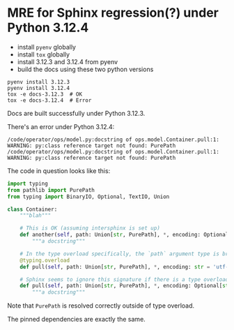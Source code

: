 # MRE for Sphinx regression(?) under Python 3.12.4

- install `pyenv` globally
- install `tox` globally
- install 3.12.3 and 3.12.4 from pyenv
- build the docs using these two python versions


```
pyenv install 3.12.3
pyenv install 3.12.4
tox -e docs-3.12.3  # OK
tox -e docs-3.12.4  # Error
```

Docs are built successfully under Python 3.12.3.

There's an error under Python 3.12.4:

```
/code/operator/ops/model.py:docstring of ops.model.Container.pull:1: WARNING: py:class reference target not found: PurePath
/code/operator/ops/model.py:docstring of ops.model.Container.pull:1: WARNING: py:class reference target not found: PurePath
```

The code in question looks like this:

```py
import typing
from pathlib import PurePath
from typing import BinaryIO, Optional, TextIO, Union

class Container:
    """blah"""

    # This is OK (assuming intersphinx is set up)
    def another(self, path: Union[str, PurePath], *, encoding: Optional[str] = 'utf-8'):
        """a docstring"""

    # In the type overload specifically, the `path` argument type is broken under py 3.12.4
    @typing.overload
    def pull(self, path: Union[str, PurePath], *, encoding: str = 'utf-8') -> TextIO: ...

    # Sphinx seems to ignore this signature if there is a type overload
    def pull(self, path: Union[str, PurePath], *, encoding: Optional[str] = 'utf-8'):
        """a docstring"""
```

Note that `PurePath` is resolved correctly outside of type overload.

The pinned dependencies are exactly the same.
